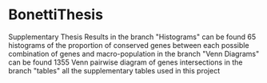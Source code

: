 # BonettiThesis
Supplementary Thesis Results
in the branch "Histograms" can be found 65 histograms of the proportion of conserved genes between each possible combination of genes and macro-population
in the branch "Venn Diagrams" can be found 1355 Venn pairwise diagram of genes intersections
in the branch "tables" all the supplementary tables used in this project
